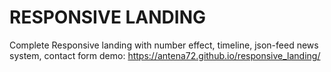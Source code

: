 # RESPONSIVE LANDING
Complete Responsive landing with number effect, timeline, json-feed news system, contact form
demo: https://antena72.github.io/responsive_landing/

